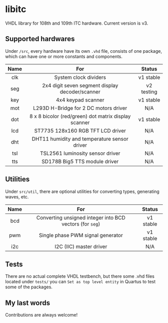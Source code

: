 # libitc

VHDL library for 108th and 109th ITC hardware. Current version is v3.

## Supported hardwares

Under `/src`, every hardware have its own `.vhd` file, consists of one package, which can have one or more constants and components.

| Name  |                         For                          |   Status   |
| :---: | :--------------------------------------------------: | :--------: |
|  clk  |                System clock dividers                 | v1 stable  |
|  seg  |   2x4 digit seven segment display decoder/scanner    | v2 testing |
|  key  |                  4x4 keypad scanner                  | v1 stable  |
|  mot  |        L293D H-Bridge for 2 DC motors driver         |    N/A     |
|  dot  | 8 x 8 bicolor (red/green) dot matrix display scanner | v1 stable  |
|  lcd  |          ST7735 128x160 RGB TFT LCD driver           |    N/A     |
|  dht  |     DHT11 humidity and temperature sensor driver     |    N/A     |
|  tsl  |           TSL2561 luminosity sensor driver           |    N/A     |
|  tts  |            SD178B Big5 TTS module driver             |    N/A     |


## Utilities

Under `src/util`, there are optional utilities for converting types, generating waves, etc.

| Name  |                           For                            |  Status   |
| :---: | :------------------------------------------------------: | :-------: |
|  bcd  | Converting unsigned integer into BCD vectors (for `seg`) | v1 stable |
|  pwm  |            Single phase PWM signal generator             | v1 stable |
|  i2c  |                 I2C (IIC) master driver                  |    N/A    |

## Tests

There are no actual complete VHDL testbench, but there some .vhd files located under `tests/` you can `Set as top level entity` in Quartus to test some of the packages.

## My last words

Contributions are always welcome!

